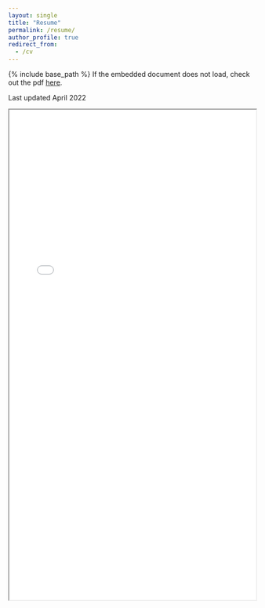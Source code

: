 ```yaml
---
layout: single
title: "Resume"
permalink: /resume/
author_profile: true
redirect_from:
  - /cv
---
```

{% include base_path %}
If the embedded document does not load, check out the pdf [here](https://anshkhurana.github.io/files/resume.pdf).
<section id="resumepdf">
          <p>Last updated April 2022</p>
          <iframe src= "/files/resume.pdf" width= "100%" height= "1000"> </iframe>
</section>